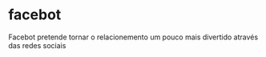 # facebot
Facebot pretende tornar o relacionemento um pouco mais divertido através das redes sociais
